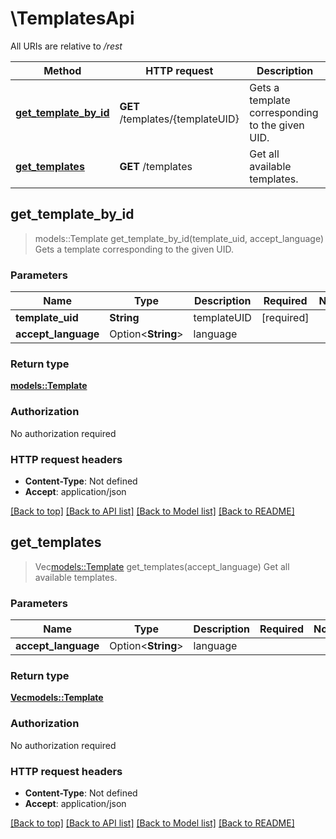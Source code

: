 # \TemplatesApi

All URIs are relative to */rest*

Method | HTTP request | Description
------------- | ------------- | -------------
[**get_template_by_id**](TemplatesApi.md#get_template_by_id) | **GET** /templates/{templateUID} | Gets a template corresponding to the given UID.
[**get_templates**](TemplatesApi.md#get_templates) | **GET** /templates | Get all available templates.



## get_template_by_id

> models::Template get_template_by_id(template_uid, accept_language)
Gets a template corresponding to the given UID.

### Parameters


Name | Type | Description  | Required | Notes
------------- | ------------- | ------------- | ------------- | -------------
**template_uid** | **String** | templateUID | [required] |
**accept_language** | Option<**String**> | language |  |

### Return type

[**models::Template**](Template.md)

### Authorization

No authorization required

### HTTP request headers

- **Content-Type**: Not defined
- **Accept**: application/json

[[Back to top]](#) [[Back to API list]](../README.md#documentation-for-api-endpoints) [[Back to Model list]](../README.md#documentation-for-models) [[Back to README]](../README.md)


## get_templates

> Vec<models::Template> get_templates(accept_language)
Get all available templates.

### Parameters


Name | Type | Description  | Required | Notes
------------- | ------------- | ------------- | ------------- | -------------
**accept_language** | Option<**String**> | language |  |

### Return type

[**Vec<models::Template>**](Template.md)

### Authorization

No authorization required

### HTTP request headers

- **Content-Type**: Not defined
- **Accept**: application/json

[[Back to top]](#) [[Back to API list]](../README.md#documentation-for-api-endpoints) [[Back to Model list]](../README.md#documentation-for-models) [[Back to README]](../README.md)

